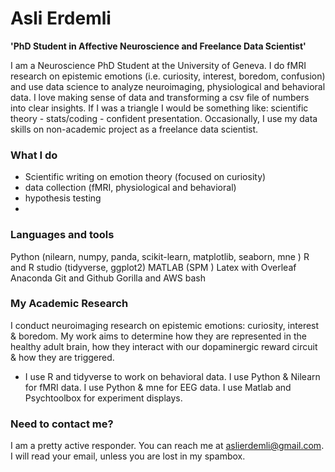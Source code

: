 # Asli Erdemli

**'PhD Student in Affective Neuroscience and Freelance Data Scientist'**

I am a Neuroscience PhD Student at the University of Geneva. I do fMRI research on epistemic emotions (i.e. curiosity, interest, boredom, confusion) and use data science to analyze neuroimaging, physiological and behavioral data. I love making sense of data and transforming a csv file of numbers into clear insights. If I was a triangle I would be something like: scientific theory  - stats/coding - confident presentation.
Occasionally, I use my data skills on non-academic project as a freelance data scientist. 

### What I do
- Scientific writing on emotion theory (focused on curiosity)
- data collection (fMRI, physiological and behavioral)
- hypothesis testing
- 

### Languages and tools
Python (nilearn, numpy, panda, scikit-learn, matplotlib, seaborn, mne  )
R and R studio (tidyverse, ggplot2)
MATLAB (SPM )
Latex with Overleaf
Anaconda 
Git and Github 
Gorilla and AWS
bash 


### My Academic Research
I conduct neuroimaging research on epistemic emotions: curiosity, interest & boredom. My work aims to determine how they are represented in the healthy adult brain, how they interact with our dopaminergic reward circuit & how they are triggered.
- I use R and tidyverse to work on behavioral data. I use Python & Nilearn for fMRI data. I use Python & mne for EEG data. I use Matlab and Psychtoolbox for experiment displays. 

### Need to contact me? 
I am a pretty active responder. You can reach me at aslierdemli@gmail.com. I will read your email, unless you are lost in my spambox. 
<!---
AsliErdemli/AsliErdemli is a ✨ special ✨ repository because its `README.md` (this file) appears on your GitHub profile.
You can click the Preview link to take a look at your changes.
--->
